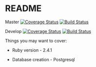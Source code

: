 # README
Master
[![Coverage Status](https://coveralls.io/repos/github/Hitin/TaskManagerNew/badge.svg?branch=master)](https://coveralls.io/github/Hitin/TaskManagerNew?branch=master) [![Build Status](https://travis-ci.org/Hitin/TaskManagerNew.svg?branch=master)](https://travis-ci.org/Hitin/TaskManagerNew)

Develop
[![Coverage Status](https://coveralls.io/repos/github/Hitin/TaskManagerNew/badge.svg?branch=develop)](https://coveralls.io/github/Hitin/TaskManagerNew?branch=develop) [![Build Status](https://travis-ci.org/Hitin/TaskManagerNew.svg?branch=develop)](https://travis-ci.org/Hitin/TaskManagerNew)

Things you may want to cover:

* Ruby version - 2.4.1

* Database creation - Postgresql

